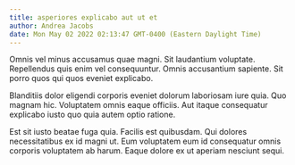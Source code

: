 ```yaml
---
title: asperiores explicabo aut ut et
author: Andrea Jacobs
date: Mon May 02 2022 02:13:47 GMT-0400 (Eastern Daylight Time)
---
```

Omnis vel minus accusamus quae magni. Sit laudantium voluptate. Repellendus quis enim vel consequuntur. Omnis accusantium sapiente. Sit porro quos qui quos eveniet explicabo.

 Blanditiis dolor eligendi corporis eveniet dolorum laboriosam iure quia. Quo magnam hic. Voluptatem omnis eaque officiis. Aut itaque consequatur explicabo iusto quo quia autem optio ratione.

 Est sit iusto beatae fuga quia. Facilis est quibusdam. Qui dolores necessitatibus ex id magni ut. Eum voluptatem eum id consequatur omnis corporis voluptatem ab harum. Eaque dolore ex ut aperiam nesciunt sequi.